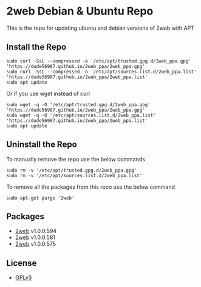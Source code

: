 # 2web Debian & Ubuntu Repo

This is the repo for updating ubuntu and debian versions of 2web with APT

## Install the Repo


	sudo curl -SsL --compressed -o '/etc/apt/trusted.gpg.d/2web_ppa.gpg' 'https://dude56987.github.io/2web_ppa/2web_ppa.gpg'
	sudo curl -SsL --compressed -o '/etc/apt/sources.list.d/2web_ppa.list' 'https://dude56987.github.io/2web_ppa/2web_ppa.list'
	sudo apt update


Or if you use wget instead of curl


	sudo wget -q -O '/etc/apt/trusted.gpg.d/2web_ppa.gpg' 'https://dude56987.github.io/2web_ppa/2web_ppa.gpg'
	sudo wget -q -O '/etc/apt/sources.list.d/2web_ppa.list' 'https://dude56987.github.io/2web_ppa/2web_ppa.list'
	sudo apt update

## Uninstall the Repo

To manually remove the repo use the below commands

	sudo rm -v '/etc/apt/trusted.gpg.d/2web_ppa.gpg'
	sudo rm -v '/etc/apt/sources.list.d/2web_ppa.list'

To remove all the packages from this repo use the below command

	sudo apt-get purge '2web'

## Packages

- [2web](https://github.com/dude56987/2web/) v1.0.0.594
- [2web](https://github.com/dude56987/2web/) v1.0.0.581
- [2web](https://github.com/dude56987/2web/) v1.0.0.575

## License

- [GPLv3](./LICENSE)

